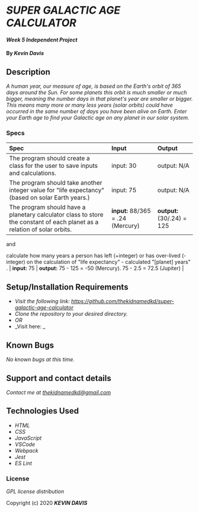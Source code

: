 # _SUPER GALACTIC AGE CALCULATOR_

#### _Week 5 Independent Project_

#### By _Kevin Davis_

## Description

_A human year, our measure of age, is based on the Earth's orbit of 365 days around the Sun. For some planets this orbit is much smaller or much bigger, meaning the number days in that planet's year are smaller or bigger. This means many more or many less years (solar orbits) could have occurred in the same number of days you have been alive on Earth. Enter your Earth age to find your Galactic age on any planet in our solar system._

### Specs
| Spec | Input | Output |
| :---------- | :---------- | :---------- |
| The program should create a class for the user to save inputs and calculations. | input: 30 | output: N/A |
| The program should take another integer value for "life expectancy" (based on solar Earth years.) | input: 75 | output: N/A| The program should take an integer number as "earth years" and save it to the user class. | <strong>input:</strong> 30 | <strong>output:</strong> N/A | 
| The program should have a planetary calculator class to store the constant of each planet as a relation of solar orbits. | <strong>input:</strong> 88/365 = .24 (Mercury) | <strong>output:</strong> (30/.24) = 125 |
 and 

calculate how many years a person has left (+integer) or has over-lived (-integer) on the calculation of "life expectancy" - calculated "[planet] years" . | <strong>input:</strong> 75 | <strong>output:</strong> 75 - 125 = -50 (Mercury). 75 - 2.5 = 72.5 (Jupiter) |

<!-- | When the user inputs their age based on a birthday, the program should calculate for number of days they been alive. | <strong>input:</strong> Nov. 25 1989 | <strong>output:</strong> "On Earth you are 30 years or 11, 171 days." | 
| The program should save the number of days from the input to an object for the user, then calculate an age for the alotted planets in corresponding years. | <strong>input:</strong> Nov. 25 1989 | <strong>output:</strong> "On Mercury you are... X years" |
| When the user inputs their average life expectancy (based on solar Earth years) in addition to their birthday, the program should calculate how many years a person has left or has over lived on other planets solar years. | <strong>input:</strong> 75 years | <strong>output:</strong> On Mercury you have outlived your life expectancy by 52 years. On Jupiter you are expected to live another 72 years | -->


## Setup/Installation Requirements

* _Visit the following link: https://github.com/thekidnamedkd/super-galactic-age-calculator_
* _Clone the repository to your desired directory._
* _OR_
* _Visit here: _


## Known Bugs

_No known bugs at this time._

## Support and contact details

_Contact me at <thekidnamedkd@gmail.com>_

## Technologies Used

* _HTML_
* _CSS_
* _JavaScript_
* _VSCode_
* _Webpack_
* _Jest_
* _ES Lint_

### License

*GPL license distribution*

Copyright (c) 2020 **_KEVIN DAVIS_**
